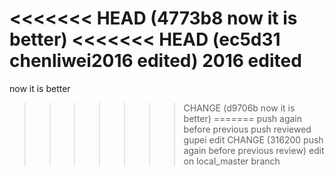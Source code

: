 <<<<<<< HEAD   (4773b8 now it is better)
<<<<<<< HEAD   (ec5d31 chenliwei2016 edited)
2016 edited
=======
now it is better
>>>>>>> CHANGE (d9706b now it is better)
=======
push again before previous push reviewed
gupei edit
>>>>>>> CHANGE (316200 push again before previous review)
edit on local_master branch
